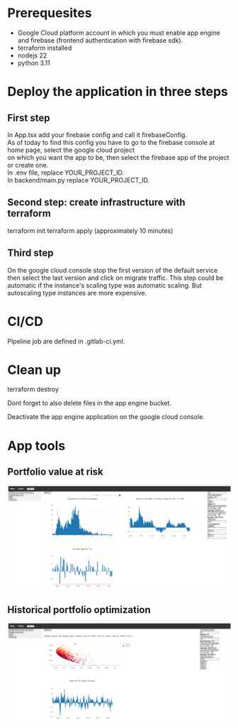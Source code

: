 # Prerequesites

* Google Cloud platform account in which you must enable app engine and firebase (frontend authentication with firebase sdk).
* terraform installed
* nodejs 22
* python 3.11

# Deploy the application in three steps

## First step
In App.tsx add your firebase config and call it firebaseConfig.  
As of today to find this config you have to go to the firebase console at home page, select the google cloud project  
on which you want the app to be, then select the firebase app of the project or create one.  
In .env file, replace YOUR_PROJECT_ID.  
In backend/main.py replace YOUR_PROJECT_ID.

## Second step: create infrastructure with terraform

terraform init
terraform apply (approximately 10 minutes)

## Third step

On the google cloud console stop the first version of the default service then select the last version and click on migrate traffic.
This step could be automatic if the instance's scaling type was automatic scaling. But autoscaling type instances are more expensive.

# CI/CD

Pipeline job are defined in .gitlab-ci.yml.

# Clean up

terraform destroy

Dont forget to also delete files in the app engine bucket.

Deactivate the app engine application on the google cloud console.

# App tools

## Portfolio value at risk

![Value at risk](readme_pictures/value_at_risk.png)


## Historical portfolio optimization

![Historical portfolio optimization](readme_pictures/historical_optimization.png)